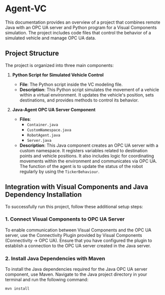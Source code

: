 # Agent-VC

This documentation provides an overview of a project that combines remote Java with an OPC UA server and Python program for a Visual Components simulation. The project includes code files that control the behavior of a simulated vehicle and manage OPC UA data.

## Project Structure

The project is organized into three main components:

1. **Python Script for Simulated Vehicle Control**
   - **File**: The Python script inside the VC modeling file.
   - **Description**: This Python script simulates the movement of a vehicle within a virtual environment. It updates the vehicle's position, sets destinations, and provides methods to control its behavior.

2. **Java-Agent OPC UA Server Component**
   - **Files**:
     - `Container.java`
     - `CustomNamespace.java`
     - `RobotAgent.java`
     - `Server.java`
   - **Description**: This Java component creates an OPC UA server with a custom namespace. It registers variables related to destination points and vehicle positions. It also includes logic for coordinating movements within the environment and communicates via OPC UA. The function of the agent is to update the status of the robot regularly by using the ``TickerBehaviour``.


## Integration with Visual Components and Java Dependency Installation

To successfully run this project, follow these additional setup steps:

### 1. Connect Visual Components to OPC UA Server

To enable communication between Visual Components and the OPC UA server, use the Connectivity Plugin provided by Visual Components (Connectivity -> OPC UA). Ensure that you have configured the plugin to establish a connection to the OPC UA server created in the Java server.

### 2. Install Java Dependencies with Maven

To install the Java dependencies required for the Java OPC UA server component, use Maven. Navigate to the Java project directory in your terminal and run the following command:

```bash
mvn install
```
